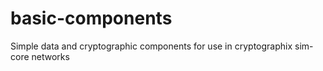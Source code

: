# basic-components
Simple data and cryptographic components for use in cryptographix sim-core networks
